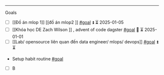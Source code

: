 
---
Goals 

-  [ ] [[Đồ án mlop 1]] [[đồ án mlop2 ]] [#goal](app://obsidian.md/index.html#goal) ⏫ ⏳ 2025-01-05
-  [ ] [[Khóa học DE Zach Wilson ]] , advent of code dagster [#goal](app://obsidian.md/index.html#goal)  🔼 ⏳ 2025-01-01
-  [ ] [[Lab/ opensource liên quan đến data engineer/ mlops/ devops]] [#goal](app://obsidian.md/index.html#goal)   ⏫ ⏳
-  Setup habit routine [#goal](app://obsidian.md/index.html#goal)
- [ ] B